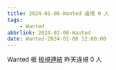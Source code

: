 ```yaml
---
title: 2024-01-08-Wanted 違規 0 人
tags:
    - Wanted
abbrlink: 2024-01-08-Wanted
date: Wanted-2024-01-08 12:00:00
---
```

Wanted 板 [板規連結](https://www.ptt.cc/bbs/Wanted/M.1608829773.A.D3B.html)
昨天違規 0 人
